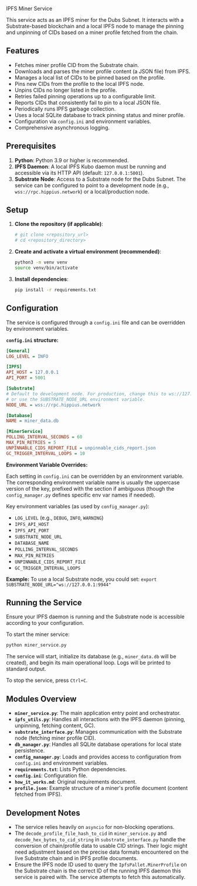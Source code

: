 IPFS Miner Service

This service acts as an IPFS miner for the Dubs Subnet. It interacts with a Substrate-based blockchain and a local IPFS node to manage the pinning and unpinning of CIDs based on a miner profile fetched from the chain.

## Features

-   Fetches miner profile CID from the Substrate chain.
-   Downloads and parses the miner profile content (a JSON file) from IPFS.
-   Manages a local list of CIDs to be pinned based on the profile.
-   Pins new CIDs from the profile to the local IPFS node.
-   Unpins CIDs no longer listed in the profile.
-   Retries failed pinning operations up to a configurable limit.
-   Reports CIDs that consistently fail to pin to a local JSON file.
-   Periodically runs IPFS garbage collection.
-   Uses a local SQLite database to track pinning status and miner profile.
-   Configuration via `config.ini` and environment variables.
-   Comprehensive asynchronous logging.

## Prerequisites

1.  **Python**: Python 3.9 or higher is recommended.
2.  **IPFS Daemon**: A local IPFS Kubo daemon must be running and accessible via its HTTP API (default: `127.0.0.1:5001`).
3.  **Substrate Node**: Access to a Substrate node for the Dubs Subnet. The service can be configured to point to a development node (e.g., `wss://rpc.hippius.network`) or a local/production node.

## Setup

1.  **Clone the repository (if applicable)**:
    ```bash
    # git clone <repository_url>
    # cd <repository_directory>
    ```

2.  **Create and activate a virtual environment (recommended)**:
    ```bash
    python3 -m venv venv
    source venv/bin/activate
    ```

3.  **Install dependencies**:
    ```bash
    pip install -r requirements.txt
    ```

## Configuration

The service is configured through a `config.ini` file and can be overridden by environment variables.

**`config.ini` structure:**

```ini
[General]
LOG_LEVEL = INFO

[IPFS]
API_HOST = 127.0.0.1
API_PORT = 5001

[Substrate]
# Default to development node. For production, change this to ws://127.0.0.1:9944
# or use the SUBSTRATE_NODE_URL environment variable.
NODE_URL = wss://rpc.hippius.network

[Database]
NAME = miner_data.db

[MinerService]
POLLING_INTERVAL_SECONDS = 60
MAX_PIN_RETRIES = 5
UNPINNABLE_CIDS_REPORT_FILE = unpinnable_cids_report.json
GC_TRIGGER_INTERVAL_LOOPS = 10
```

**Environment Variable Overrides:**

Each setting in `config.ini` can be overridden by an environment variable. The corresponding environment variable name is usually the uppercase version of the key, prefixed with the section if ambiguous (though the `config_manager.py` defines specific env var names if needed).

Key environment variables (as used by `config_manager.py`):

-   `LOG_LEVEL` (e.g., `DEBUG`, `INFO`, `WARNING`)
-   `IPFS_API_HOST`
-   `IPFS_API_PORT`
-   `SUBSTRATE_NODE_URL`
-   `DATABASE_NAME`
-   `POLLING_INTERVAL_SECONDS`
-   `MAX_PIN_RETRIES`
-   `UNPINNABLE_CIDS_REPORT_FILE`
-   `GC_TRIGGER_INTERVAL_LOOPS`

**Example:** To use a local Substrate node, you could set:
`export SUBSTRATE_NODE_URL="ws://127.0.0.1:9944"`

## Running the Service

Ensure your IPFS daemon is running and the Substrate node is accessible according to your configuration.

To start the miner service:

```bash
python miner_service.py
```

The service will start, initialize its database (e.g., `miner_data.db` will be created), and begin its main operational loop.
Logs will be printed to standard output.

To stop the service, press `Ctrl+C`.

## Modules Overview

-   **`miner_service.py`**: The main application entry point and orchestrator.
-   **`ipfs_utils.py`**: Handles all interactions with the IPFS daemon (pinning, unpinning, fetching content, GC).
-   **`substrate_interface.py`**: Manages communication with the Substrate node (fetching miner profile CID).
-   **`db_manager.py`**: Handles all SQLite database operations for local state persistence.
-   **`config_manager.py`**: Loads and provides access to configuration from `config.ini` and environment variables.
-   **`requirements.txt`**: Lists Python dependencies.
-   **`config.ini`**: Configuration file.
-   **`how_it_works.md`**: Original requirements document.
-   **`profile.json`**: Example structure of a miner's profile document (content fetched from IPFS).

## Development Notes

-   The service relies heavily on `asyncio` for non-blocking operations.
-   The `decode_profile_file_hash_to_cid` in `miner_service.py` and `decode_hex_bytes_to_cid_string` in `substrate_interface.py` handle the conversion of chain/profile data to usable CID strings. Their logic might need adjustment based on the precise data formats encountered on the live Substrate chain and in IPFS profile documents.
-   Ensure the IPFS node ID used to query the `IpfsPallet.MinerProfile` on the Substrate chain is the correct ID of the running IPFS daemon this service is paired with. The service attempts to fetch this automatically. 